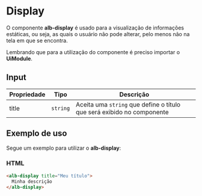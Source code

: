 # Display

O componente **alb-display** é usado para a visualização de informações estáticas, ou seja, as quais o usuário não pode alterar, pelo menos não na tela em que se encontra.

Lembrando que para a utilização do componente é preciso importar o **UiModule**.

## Input

| Propriedade| Tipo     | Descrição                                                              |
|------------|----------|------------------------------------------------------------------------|
| title      | `string` | Aceita uma `string` que define o título que será exibido no componente |

## Exemplo de uso

Segue um exemplo para utilizar o **alb-display**:

### HTML

```html
<alb-display title="Meu título">
  Minha descrição
</alb-display>
```
